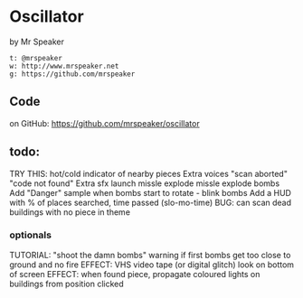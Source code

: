 # Oscillator

by Mr Speaker

    t: @mrspeaker
    w: http://www.mrspeaker.net
    g: https://github.com/mrspeaker

## Code

on GitHub: https://github.com/mrspeaker/oscillator

## todo:

TRY THIS: hot/cold indicator of nearby pieces
Extra voices
    "scan aborted"
    "code not found"
Extra sfx
    launch missle
    explode missle
    explode bombs
Add "Danger" sample when bombs start to rotate - blink bombs
Add a HUD with % of places searched, time passed (slo-mo-time)
BUG: can scan dead buildings with no piece in theme

### optionals

TUTORIAL: "shoot the damn bombs" warning if first bombs get too close to ground and no fire
EFFECT: VHS video tape (or digital glitch) look on bottom of screen
EFFECT: when found piece, propagate coloured lights on buildings from position clicked

